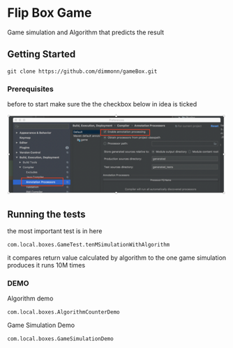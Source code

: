 # Flip Box Game

Game simulation and Algorithm that predicts the result

## Getting Started

```
git clone https://github.com/dimmonn/gameBox.git
```

### Prerequisites

before to start make sure the the checkbox below in idea is ticked

![Alt text](src/main/resources/idea_setup.png?raw=true "Idea Setup")

## Running the tests

the most important test is in here

```
com.local.boxes.GameTest.tenMSimulationWithAlgorithm
```
it compares return value calculated by algorithm to the one game simulation produces
it runs 10M times
### DEMO

Algorithm demo

```
com.local.boxes.AlgorithmCounterDemo
```

Game Simulation Demo

```
com.local.boxes.GameSimulationDemo
```
